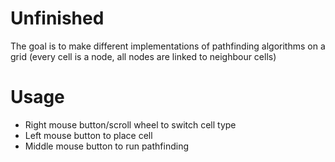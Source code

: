 # Unfinished
The goal is to make different implementations of pathfinding algorithms
on a grid (every cell is a node, all nodes are linked to neighbour cells)

# Usage
- Right mouse button/scroll wheel to switch cell type
- Left mouse button to place cell
- Middle mouse button to run pathfinding
